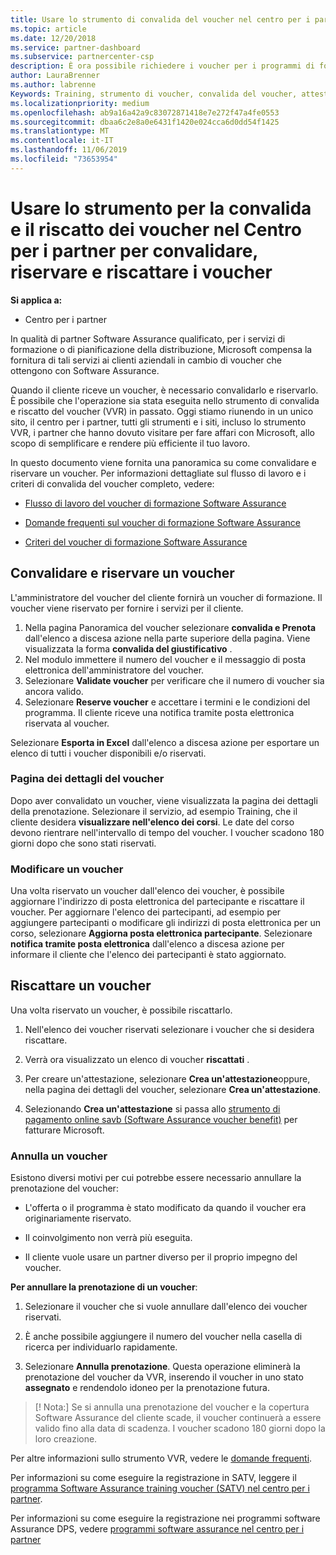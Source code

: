 ```yaml
---
title: Usare lo strumento di convalida del voucher nel centro per i partner per il training e altri voucher | Centro per i partner
ms.topic: article
ms.date: 12/20/2018
ms.service: partner-dashboard
ms.subservice: partnercenter-csp
description: È ora possibile richiedere i voucher per i programmi di formazione e software assurance nel centro per i partner
author: LauraBrenner
ms.author: labrenne
Keywords: Training, strumento di voucher, convalida del voucher, attestazioni Software Assurance, DPS, SATV
ms.localizationpriority: medium
ms.openlocfilehash: ab9a16a42a9c83072871418e7e272f47a4fe0553
ms.sourcegitcommit: dbaa6c2e8a0e6431f1420e024cca6d0dd54f1425
ms.translationtype: MT
ms.contentlocale: it-IT
ms.lasthandoff: 11/06/2019
ms.locfileid: "73653954"
---
```

# <a name="use-the-voucher-validation-and-redemption-tool-in-partner-center-to-validate-reserve-and-redeem-vouchers"></a>Usare lo strumento per la convalida e il riscatto dei voucher nel Centro per i partner per convalidare, riservare e riscattare i voucher 

**Si applica a:**

- Centro per i partner

In qualità di partner Software Assurance qualificato, per i servizi di formazione o di pianificazione della distribuzione, Microsoft compensa la fornitura di tali servizi ai clienti aziendali in cambio di voucher che ottengono con Software Assurance.

Quando il cliente riceve un voucher, è necessario convalidarlo e riservarlo. È possibile che l'operazione sia stata eseguita nello strumento di convalida e riscatto del voucher (VVR) in passato. Oggi stiamo riunendo in un unico sito, il centro per i partner, tutti gli strumenti e i siti, incluso lo strumento VVR, i partner che hanno dovuto visitare per fare affari con Microsoft, allo scopo di semplificare e rendere più efficiente il tuo lavoro.

In questo documento viene fornita una panoramica su come convalidare e riservare un voucher. Per informazioni dettagliate sul flusso di lavoro e i criteri di convalida del voucher completo, vedere: 

- [Flusso di lavoro del voucher di formazione Software Assurance](https://query.prod.cms.rt.microsoft.com/cms/api/am/binary/RE3krfK)

- [Domande frequenti sul voucher di formazione Software Assurance](https://query.prod.cms.rt.microsoft.com/cms/api/am/binary/RE3kz5o) 

- [Criteri del voucher di formazione Software Assurance](https://query.prod.cms.rt.microsoft.com/cms/api/am/binary/RE3koEP) 


## <a name="validate-and-reserve-a-voucher"></a>Convalidare e riservare un voucher

L'amministratore del voucher del cliente fornirà un voucher di formazione. Il voucher viene riservato per fornire i servizi per il cliente.

1. Nella pagina Panoramica del voucher selezionare **convalida e Prenota** dall'elenco a discesa azione nella parte superiore della pagina. Viene visualizzata la forma **convalida del giustificativo** .
2. Nel modulo immettere il numero del voucher e il messaggio di posta elettronica dell'amministratore del voucher.
3. Selezionare **Validate voucher** per verificare che il numero di voucher sia ancora valido.
4. Selezionare **Reserve voucher** e accettare i termini e le condizioni del programma. Il cliente riceve una notifica tramite posta elettronica riservata al voucher.

Selezionare **Esporta in Excel** dall'elenco a discesa azione per esportare un elenco di tutti i voucher disponibili e/o riservati.

### <a name="voucher-details-page"></a>Pagina dei dettagli del voucher

Dopo aver convalidato un voucher, viene visualizzata la pagina dei dettagli della prenotazione. Selezionare il servizio, ad esempio Training, che il cliente desidera **visualizzare nell'elenco dei corsi**.
Le date del corso devono rientrare nell'intervallo di tempo del voucher. I voucher scadono 180 giorni dopo che sono stati riservati.

### <a name="modify-a-voucher"></a>Modificare un voucher

Una volta riservato un voucher dall'elenco dei voucher, è possibile aggiornare l'indirizzo di posta elettronica del partecipante e riscattare il voucher. Per aggiornare l'elenco dei partecipanti, ad esempio per aggiungere partecipanti o modificare gli indirizzi di posta elettronica per un corso, selezionare **Aggiorna posta elettronica partecipante**. Selezionare **notifica tramite posta elettronica** dall'elenco a discesa azione per informare il cliente che l'elenco dei partecipanti è stato aggiornato.

## <a name="redeem-a-voucher"></a>Riscattare un voucher

Una volta riservato un voucher, è possibile riscattarlo. 

1. Nell'elenco dei voucher riservati selezionare i voucher che si desidera riscattare. 
2. Verrà ora visualizzato un elenco di voucher **riscattati** .

4. Per creare un'attestazione, selezionare **Crea un'attestazione**oppure, nella pagina dei dettagli del voucher, selezionare **Crea un'attestazione**.

5. Selezionando **Crea un'attestazione** si passa allo [strumento di pagamento online savb (Software Assurance voucher benefit)](https://planningservices.partners.extranet.microsoft.com/en/Pages/getpaid.aspx) per fatturare Microsoft.


### <a name="cancel-a-voucher"></a>Annulla un voucher

Esistono diversi motivi per cui potrebbe essere necessario annullare la prenotazione del voucher:

- L'offerta o il programma è stato modificato da quando il voucher era originariamente riservato.

- Il coinvolgimento non verrà più eseguita.

- Il cliente vuole usare un partner diverso per il proprio impegno del voucher.

**Per annullare la prenotazione di un voucher**:

1. Selezionare il voucher che si vuole annullare dall'elenco dei voucher riservati.

2. È anche possibile aggiungere il numero del voucher nella casella di ricerca per individuarlo rapidamente. 

3. Selezionare **Annulla prenotazione**. Questa operazione eliminerà la prenotazione del voucher da VVR, inserendo il voucher in uno stato **assegnato** e rendendolo idoneo per la prenotazione futura.

>[! Nota:] Se si annulla una prenotazione del voucher e la copertura Software Assurance del cliente scade, il voucher continuerà a essere valido fino alla data di scadenza. I voucher scadono 180 giorni dopo la loro creazione.

Per altre informazioni sullo strumento VVR, vedere le [domande frequenti](vvr-faq.md).

Per informazioni su come eseguire la registrazione in SATV, leggere il [programma Software Assurance training voucher (SATV) nel centro per i partner](software-assurance-satv.md).

Per informazioni su come eseguire la registrazione nei programmi software Assurance DPS, vedere [programmi software assurance nel centro per i partner](software-assurance-dps.md)

